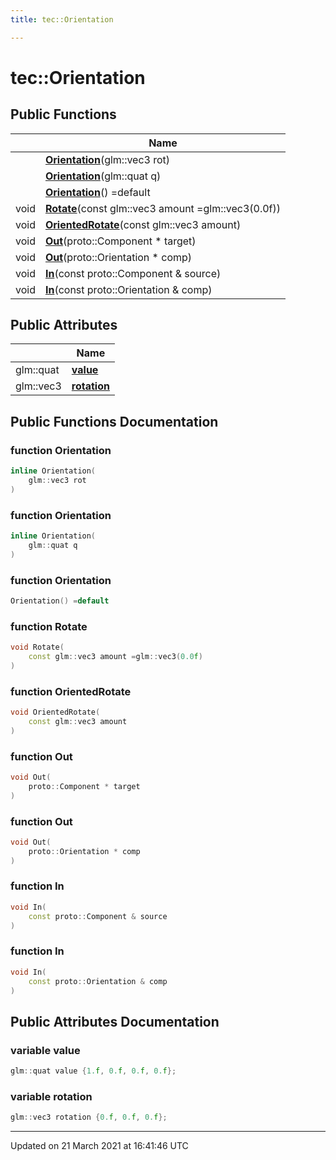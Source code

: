 ```yaml
---
title: tec::Orientation

---
```


# tec::Orientation



## Public Functions

|                | Name           |
| -------------- | -------------- |
| | **[Orientation](/engine/Classes/structtec_1_1_orientation/#function-orientation)**(glm::vec3 rot) |
| | **[Orientation](/engine/Classes/structtec_1_1_orientation/#function-orientation)**(glm::quat q) |
| | **[Orientation](/engine/Classes/structtec_1_1_orientation/#function-orientation)**() =default |
| void | **[Rotate](/engine/Classes/structtec_1_1_orientation/#function-rotate)**(const glm::vec3 amount =glm::vec3(0.0f)) |
| void | **[OrientedRotate](/engine/Classes/structtec_1_1_orientation/#function-orientedrotate)**(const glm::vec3 amount) |
| void | **[Out](/engine/Classes/structtec_1_1_orientation/#function-out)**(proto::Component * target) |
| void | **[Out](/engine/Classes/structtec_1_1_orientation/#function-out)**(proto::Orientation * comp) |
| void | **[In](/engine/Classes/structtec_1_1_orientation/#function-in)**(const proto::Component & source) |
| void | **[In](/engine/Classes/structtec_1_1_orientation/#function-in)**(const proto::Orientation & comp) |

## Public Attributes

|                | Name           |
| -------------- | -------------- |
| glm::quat | **[value](/engine/Classes/structtec_1_1_orientation/#variable-value)**  |
| glm::vec3 | **[rotation](/engine/Classes/structtec_1_1_orientation/#variable-rotation)**  |

## Public Functions Documentation

### function Orientation

```cpp
inline Orientation(
    glm::vec3 rot
)
```


### function Orientation

```cpp
inline Orientation(
    glm::quat q
)
```


### function Orientation

```cpp
Orientation() =default
```


### function Rotate

```cpp
void Rotate(
    const glm::vec3 amount =glm::vec3(0.0f)
)
```


### function OrientedRotate

```cpp
void OrientedRotate(
    const glm::vec3 amount
)
```


### function Out

```cpp
void Out(
    proto::Component * target
)
```


### function Out

```cpp
void Out(
    proto::Orientation * comp
)
```


### function In

```cpp
void In(
    const proto::Component & source
)
```


### function In

```cpp
void In(
    const proto::Orientation & comp
)
```


## Public Attributes Documentation

### variable value

```cpp
glm::quat value {1.f, 0.f, 0.f, 0.f};
```


### variable rotation

```cpp
glm::vec3 rotation {0.f, 0.f, 0.f};
```


-------------------------------

Updated on 21 March 2021 at 16:41:46 UTC